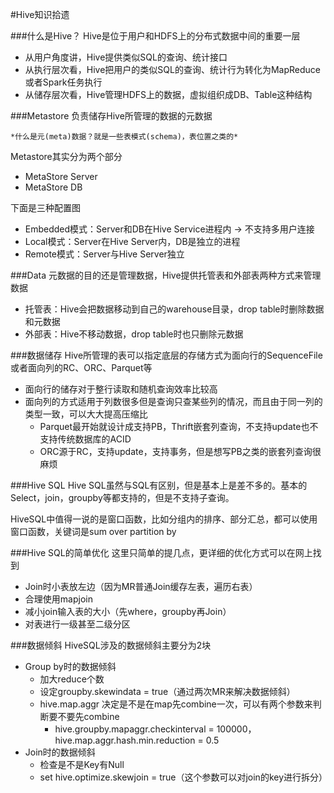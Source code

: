 #Hive知识拾遗

###什么是Hive？
Hive是位于用户和HDFS上的分布式数据中间的重要一层
+ 从用户角度讲，Hive提供类似SQL的查询、统计接口
+ 从执行层次看，Hive把用户的类似SQL的查询、统计行为转化为MapReduce或者Spark任务执行
+ 从储存层次看，Hive管理HDFS上的数据，虚拟组织成DB、Table这种结构

###Metastore
负责储存Hive所管理的数据的元数据

	*什么是元(meta)数据？就是一些表模式(schema)，表位置之类的*
Metastore其实分为两个部分
+ MetaStore Server
+ MetaStore DB

下面是三种配置图
+ Embedded模式：Server和DB在Hive Service进程内 -> 不支持多用户连接
+ Local模式：Server在Hive Server内，DB是独立的进程
+ Remote模式：Server与Hive Server独立

###Data
元数据的目的还是管理数据，Hive提供托管表和外部表两种方式来管理数据
+ 托管表：Hive会把数据移动到自己的warehouse目录，drop table时删除数据和元数据
+ 外部表：Hive不移动数据，drop table时也只删除元数据

###数据储存
Hive所管理的表可以指定底层的存储方式为面向行的SequenceFile或者面向列的RC、ORC、Parquet等
+ 面向行的储存对于整行读取和随机查询效率比较高
+ 面向列的方式适用于列数很多但是查询只查某些列的情况，而且由于同一列的类型一致，可以大大提高压缩比
	+ Parquet最开始就设计成支持PB，Thrift嵌套列查询，不支持update也不支持传统数据库的ACID
	+ ORC源于RC，支持update，支持事务，但是想写PB之类的嵌套列查询很麻烦

###Hive SQL
Hive SQL虽然与SQL有区别，但是基本上是差不多的。基本的Select，join，groupby等都支持的，但是不支持子查询。

HiveSQL中值得一说的是窗口函数，比如分组内的排序、部分汇总，都可以使用窗口函数，关键词是sum over partition by 

###Hive SQL的简单优化
这里只简单的提几点，更详细的优化方式可以在网上找到
+ Join时小表放左边（因为MR普通Join缓存左表，遍历右表）
+ 合理使用mapjoin
+ 减小join输入表的大小（先where，groupby再Join）
+ 对表进行一级甚至二级分区
	
###数据倾斜
HiveSQL涉及的数据倾斜主要分为2块
+ Group by时的数据倾斜
	+ 加大reduce个数
	+ 设定groupby.skewindata = true（通过两次MR来解决数据倾斜）
	+ hive.map.aggr 决定是不是在map先combine一次，可以有两个参数来判断要不要先combine
		+ hive.groupby.mapaggr.checkinterval = 100000，hive.map.aggr.hash.min.reduction = 0.5
+ Join时的数据倾斜
	+ 检查是不是Key有Null
	+ set hive.optimize.skewjoin = true（这个参数可以对join的key进行拆分）





  
	
	
